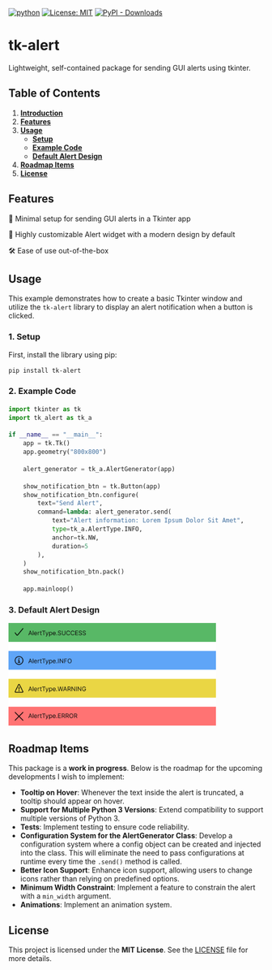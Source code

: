 [![python](https://img.shields.io/badge/Python-3.10-3776AB.svg?style=flat&logo=python&logoColor=white)](https://www.python.org)
[![License: MIT](https://img.shields.io/badge/License-MIT-yellow.svg)](https://opensource.org/licenses/MIT)
[![PyPI - Downloads](https://img.shields.io/pypi/dm/tk-alert)](https://pypistats.org/packages/tk-alert)

# tk-alert

Lightweight, self-contained package for sending GUI alerts using tkinter.

## Table of Contents

1. **[Introduction](#tk-alert)**  
2. **[Features](#features)**  
3. **[Usage](#usage)**  
   - **[Setup](#1-setup)**  
   - **[Example Code](#2-example-code)**  
   - **[Default Alert Design](#3-default-alert-design)**  
5. **[Roadmap Items](#roadmap-items)**  
6. **[License](#license)**  
  
## Features

🚀 Minimal setup for sending GUI alerts in a Tkinter app

🎨 Highly customizable Alert widget with a modern design by default

🛠️ Ease of use out-of-the-box
  
## Usage

This example demonstrates how to create a basic Tkinter window and utilize the `tk-alert` library to display an alert notification when a button is clicked.

### 1. Setup

First, install the library using pip:

```sh
pip install tk-alert
```

### 2. Example Code

```python
import tkinter as tk
import tk_alert as tk_a

if __name__ == "__main__":
    app = tk.Tk()
    app.geometry("800x800")

    alert_generator = tk_a.AlertGenerator(app)

    show_notification_btn = tk.Button(app)
    show_notification_btn.configure(
        text="Send Alert",
        command=lambda: alert_generator.send(
            text="Alert information: Lorem Ipsum Dolor Sit Amet",
            type=tk_a.AlertType.INFO,
            anchor=tk.NW,
            duration=5
        ),
    )
    show_notification_btn.pack()

    app.mainloop()
```
### 3. Default Alert Design

<img src="https://github.com/DragosPancescu/tk-alert/blob/main/resources/AlertsDesign.png" width="410" height="202">

## Roadmap Items

This package is a **work in progress**. Below is the roadmap for the upcoming developments I wish to implement:

- **Tooltip on Hover**: Whenever the text inside the alert is truncated, a tooltip should appear on hover.
- **Support for Multiple Python 3 Versions**: Extend compatibility to support multiple versions of Python 3.
- **Tests**: Implement testing to ensure code reliability.
- **Configuration System for the AlertGenerator Class**: Develop a configuration system where a config object can be created and injected into the class. This will eliminate the need to pass configurations at runtime every time the `.send()` method is called.
- **Better Icon Support**: Enhance icon support, allowing users to change icons rather than relying on predefined options.
- **Minimum Width Constraint**: Implement a feature to constrain the alert with a `min_width` argument.
- **Animations**: Implement an animation system.

## License

This project is licensed under the **MIT License**. See the [LICENSE](https://github.com/DragosPancescu/tk-alert/blob/main/LICENSE.txt) file for more details.
